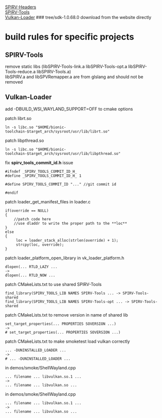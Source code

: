 [SPIRV-Headers](https://github.com/KhronosGroup/SPIRV-Headers)  
[SPIRV-Tools](https://github.com/KhronosGroup/SPIRV-Tools)  
[Vulkan-Loader](https://github.com/KhronosGroup/Vulkan-Loader/tree/sdk-1.0.68.0) \#\#\# tree/sdk-1.0.68.0 download from the website directly  

# build rules for specific projects 

## SPIRV-Tools

remove static libs (libSPIRV-Tools-link.a libSPIRV-Tools-opt.a libSPIRV-Tools-reduce.a libSPIRV-Tools.a)  
libSPIRV.a and libSPVRemapper.a are from glslang and should not be removed  

## Vulkan-Loader  
  
add -DBUILD_WSI_WAYLAND_SUPPORT=OFF to cmake options
  
patch librt.so  
```  
ln -s libc.so "$HOME/bionic-toolchain-$target_arch/sysroot/usr/lib/librt.so"  
``` 

patch libpthread.so  
```  
ln -s libc.so "$HOME/bionic-toolchain-$target_arch/sysroot/usr/lib/libpthread.so"  
```  

fix **spirv_tools_commit_id.h** issue  
```
#ifndef _SPIRV_TOOLS_COMMIT_ID_H_
#define _SPIRV_TOOLS_COMMIT_ID_H_ 1

#define SPIRV_TOOLS_COMMIT_ID "..." //git commit id

#endif
```

patch loader_get_manifest_files in loader.c
```
if(override == NULL)
{
    //patch code here
    //use dladdr to write the proper path to the **loc**
}
else
{
     loc = loader_stack_alloc(strlen(override) + 1);
     strcpy(loc, override);
}
```
patch loader_platform_open_library in vk_loader_platform.h  
```
dlopen(... RTLD_LAZY ...
->
dlopen(... RTLD_NOW ...
```

patch CMakeLists.txt to use shared SPIRV-Tools  
```
find_library(SPIRV_TOOLS_LIB NAMES SPIRV-Tools ... -> SPIRV-Tools-shared
find_library(SPIRV_TOOLS_LIB NAMES SPIRV-Tools-opt ... -> SPIRV-Tools-shared
```  

patch CMakeLists.txt to remove version in name of shared lib
```
set_target_properties(... PROPERTIES SOVERSION ...)
->
# set_target_properties(... PROPERTIES SOVERSION ...)
``` 

patch CMakeLists.txt to make smoketest load vulkan correctly
```
... -DUNINSTALLED_LOADER ...
->
# ... -DUNINSTALLED_LOADER ...
```

in demos/smoke/ShellWayland.cpp
```
... filename ... libvulkan.so.1 ...
->
... filename ... libvulkan.so ...
```

in demos/smoke/ShellWayland.cpp
```
... filename ... libvulkan.so.1 ...
->
... filename ... libvulkan.so ...
```